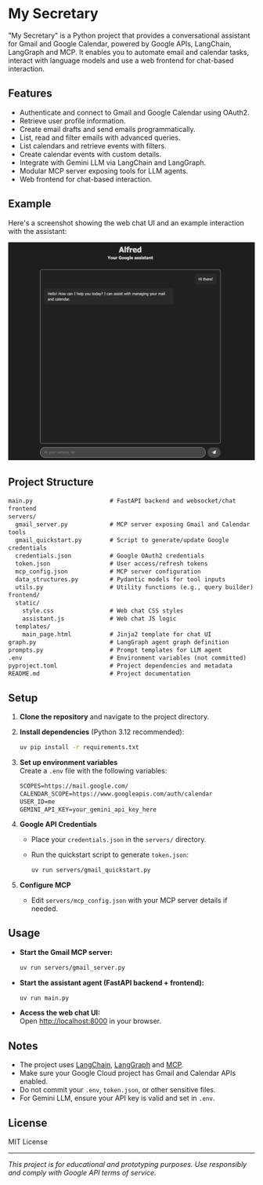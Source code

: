 # My Secretary 

"My Secretary" is a Python project that provides a conversational assistant for Gmail and Google Calendar, powered by Google APIs, LangChain, LangGraph and MCP. It enables you to automate email and calendar tasks, interact with language models and use a web frontend for chat-based interaction.

## Features

- Authenticate and connect to Gmail and Google Calendar using OAuth2.
- Retrieve user profile information.
- Create email drafts and send emails programmatically.
- List, read and filter emails with advanced queries.
- List calendars and retrieve events with filters.
- Create calendar events with custom details.
- Integrate with Gemini LLM via LangChain and LangGraph.
- Modular MCP server exposing tools for LLM agents.
- Web frontend for chat-based interaction.

## Example

Here's a screenshot showing the web chat UI and an example interaction with the assistant:

![Example chat interaction](frontend/static/demo.png)

## Project Structure

```
main.py                      # FastAPI backend and websocket/chat frontend
servers/
  gmail_server.py            # MCP server exposing Gmail and Calendar tools
  gmail_quickstart.py        # Script to generate/update Google credentials
  credentials.json           # Google OAuth2 credentials
  token.json                 # User access/refresh tokens
  mcp_config.json            # MCP server configuration
  data_structures.py         # Pydantic models for tool inputs
  utils.py                   # Utility functions (e.g., query builder)
frontend/
  static/
    style.css                # Web chat CSS styles
    assistant.js             # Web chat JS logic
  templates/
    main_page.html           # Jinja2 template for chat UI
graph.py                     # LangGraph agent graph definition
prompts.py                   # Prompt templates for LLM agent
.env                         # Environment variables (not committed)
pyproject.toml               # Project dependencies and metadata
README.md                    # Project documentation
```

## Setup

1. **Clone the repository** and navigate to the project directory.

2. **Install dependencies** (Python 3.12 recommended):

   ```sh
   uv pip install -r requirements.txt
   ```

3. **Set up environment variables**  
   Create a `.env` file with the following variables:

   ```
   SCOPES=https://mail.google.com/
   CALENDAR_SCOPE=https://www.googleapis.com/auth/calendar
   USER_ID=me
   GEMINI_API_KEY=your_gemini_api_key_here
   ```

4. **Google API Credentials**  
   - Place your `credentials.json` in the `servers/` directory.
   - Run the quickstart script to generate `token.json`:

     ```sh
     uv run servers/gmail_quickstart.py
     ```

5. **Configure MCP**  
   - Edit `servers/mcp_config.json` with your MCP server details if needed.

## Usage

- **Start the Gmail MCP server:**

  ```sh
  uv run servers/gmail_server.py
  ```

- **Start the assistant agent (FastAPI backend + frontend):**

  ```sh
  uv run main.py
  ```

- **Access the web chat UI:**  
  Open [http://localhost:8000](http://localhost:8000) in your browser.

## Notes

- The project uses [LangChain](https://github.com/langchain-ai/langchain), [LangGraph](https://github.com/langchain-ai/langgraph) and [MCP](https://github.com/microsoft/mcp).
- Make sure your Google Cloud project has Gmail and Calendar APIs enabled.
- Do not commit your `.env`, `token.json`, or other sensitive files.
- For Gemini LLM, ensure your API key is valid and set in `.env`.

## License

MIT License

---

*This project is for educational and prototyping purposes. Use responsibly and comply with Google API terms of service.*